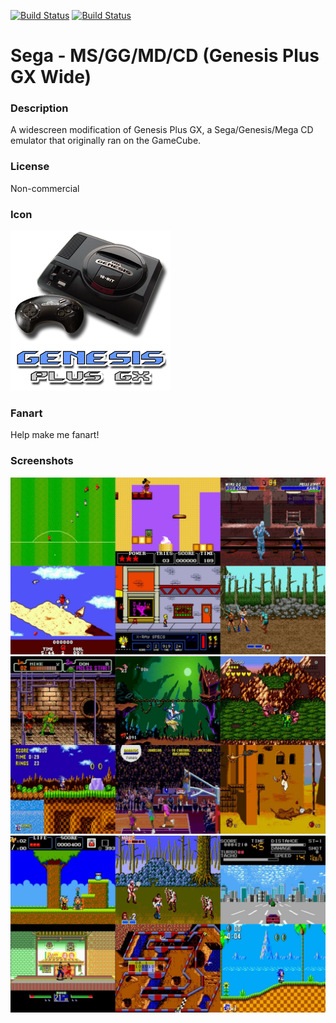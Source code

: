 [![Build Status](https://travis-ci.org/kodi-game/game.libretro.genplus-wide.svg?branch=master)](https://travis-ci.org/kodi-game/game.libretro.genplus-wide)
[![Build Status](https://ci.appveyor.com/api/projects/status/github/kodi-game/game.libretro.genplus-wide?svg=true)](https://ci.appveyor.com/project/kodi-game/game-libretro-genplus-wide)

# Sega - MS/GG/MD/CD (Genesis Plus GX Wide)

### Description

A widescreen modification of Genesis Plus GX, a Sega/Genesis/Mega CD emulator that originally ran on the GameCube.

### License

Non-commercial

### Icon

![Sega - MS/GG/MD/CD (Genesis Plus GX Wide) icon](game.libretro.genplus-wide/resources/icon.png)

### Fanart

Help make me fanart!

### Screenshots

![Sega - MS/GG/MD/CD (Genesis Plus GX Wide) screenshot](game.libretro.genplus-wide/resources/screenshot-01.jpg)
![Sega - MS/GG/MD/CD (Genesis Plus GX Wide) screenshot](game.libretro.genplus-wide/resources/screenshot-02.jpg)
![Sega - MS/GG/MD/CD (Genesis Plus GX Wide) screenshot](game.libretro.genplus-wide/resources/screenshot-03.jpg)
